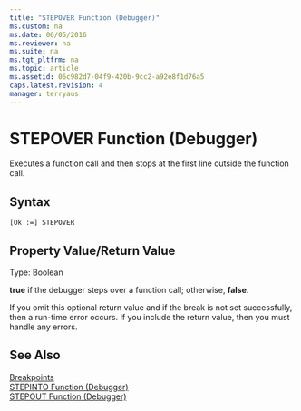 ```yaml
---
title: "STEPOVER Function (Debugger)"
ms.custom: na
ms.date: 06/05/2016
ms.reviewer: na
ms.suite: na
ms.tgt_pltfrm: na
ms.topic: article
ms.assetid: 06c982d7-04f9-420b-9cc2-a92e8f1d76a5
caps.latest.revision: 4
manager: terryaus
---
```

# STEPOVER Function (Debugger)
Executes a function call and then stops at the first line outside the function call.  
  
## Syntax  
  
```  
[Ok :=] STEPOVER   
```  
  
## Property Value\/Return Value  
 Type: Boolean  
  
 **true** if the debugger steps over a function call; otherwise, **false**.  
  
 If you omit this optional return value and if the break is not set successfully, then a run\-time error occurs. If you include the return value, then you must handle any errors.  
  
## See Also  
 [Breakpoints](../dynamics-nav/Breakpoints.md)   
 [STEPINTO Function \(Debugger\)](../dynamics-nav/STEPINTO-Function--Debugger-.md)   
 [STEPOUT Function \(Debugger\)](../dynamics-nav/STEPOUT-Function--Debugger-.md)